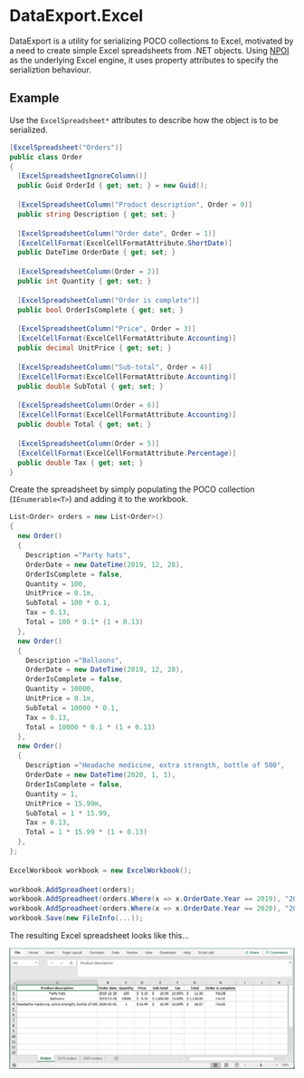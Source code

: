 # DataExport.Excel

DataExport is a utility for serializing POCO collections to Excel, motivated by a need to create simple Excel spreadsheets from .NET objects. Using [NPOI](https://github.com/tonyqus/npoi) as the underlying Excel engine, it uses property attributes to specify the serializtion behaviour.

## Example

Use the `ExcelSpreadsheet*` attributes to describe how the object is to be serialized.

```csharp
[ExcelSpreadsheet("Orders")]
public class Order
{
  [ExcelSpreadsheetIgnoreColumn()]
  public Guid OrderId { get; set; } = new Guid();

  [ExcelSpreadsheetColumn("Product description", Order = 0)]
  public string Description { get; set; }

  [ExcelSpreadsheetColumn("Order date", Order = 1)]
  [ExcelCellFormat(ExcelCellFormatAttribute.ShortDate)]
  public DateTime OrderDate { get; set; }

  [ExcelSpreadsheetColumn(Order = 2)]
  public int Quantity { get; set; }

  [ExcelSpreadsheetColumn("Order is complete")]
  public bool OrderIsComplete { get; set; }

  [ExcelSpreadsheetColumn("Price", Order = 3)]
  [ExcelCellFormat(ExcelCellFormatAttribute.Accounting)]
  public decimal UnitPrice { get; set; }

  [ExcelSpreadsheetColumn("Sub-total", Order = 4)]
  [ExcelCellFormat(ExcelCellFormatAttribute.Accounting)]
  public double SubTotal { get; set; }

  [ExcelSpreadsheetColumn(Order = 6)]
  [ExcelCellFormat(ExcelCellFormatAttribute.Accounting)]
  public double Total { get; set; }

  [ExcelSpreadsheetColumn(Order = 5)]
  [ExcelCellFormat(ExcelCellFormatAttribute.Percentage)]
  public double Tax { get; set; }
}
```
Create the spreadsheet by simply populating the POCO collection (`IEnumerable<T>`) and adding it to the workbook.

```csharp
List<Order> orders = new List<Order>()
{
  new Order()
  {
    Description ="Party hats",
    OrderDate = new DateTime(2019, 12, 28),
    OrderIsComplete = false,
    Quantity = 100,
    UnitPrice = 0.1m,
    SubTotal = 100 * 0.1,
    Tax = 0.13,
    Total = 100 * 0.1* (1 + 0.13)
  },
  new Order()
  {
    Description ="Balloons",
    OrderDate = new DateTime(2019, 12, 28),
    OrderIsComplete = false,
    Quantity = 10000,
    UnitPrice = 0.1m,
    SubTotal = 10000 * 0.1,
    Tax = 0.13,
    Total = 10000 * 0.1 * (1 + 0.13)
  },
  new Order()
  {
    Description ="Headache medicine, extra strength, bottle of 500",
    OrderDate = new DateTime(2020, 1, 1),
    OrderIsComplete = false,
    Quantity = 1,
    UnitPrice = 15.99m,
    SubTotal = 1 * 15.99,
    Tax = 0.13,
    Total = 1 * 15.99 * (1 + 0.13)
  },
};

ExcelWorkbook workbook = new ExcelWorkbook();

workbook.AddSpreadheet(orders);
workbook.AddSpreadheet(orders.Where(x => x.OrderDate.Year == 2019), "2019 orders"); // Overwrite the spreadsheet name.
workbook.AddSpreadheet(orders.Where(x => x.OrderDate.Year == 2020), "2020 orders");
workbook.Save(new FileInfo(...));
```

The resulting Excel spreadsheet looks like this...

![excel screen shot](./assets/excel_screen_shot.PNG "Excel screen shot")


